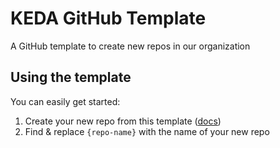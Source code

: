 # KEDA GitHub Template

A GitHub template to create new repos in our organization

## Using the template

You can easily get started:

1. Create your new repo from this template ([docs](https://docs.github.com/en/free-pro-team@latest/github/creating-cloning-and-archiving-repositories/creating-a-repository-from-a-template#creating-a-repository-from-a-template))
2. Find & replace `{repo-name}` with the name of your new repo